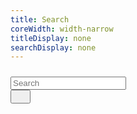 ```yaml
---
title: Search
coreWidth: width-narrow
titleDisplay: none
searchDisplay: none
---
```


<div class="row justify-content-center" style="margin-top:24px;">
<div class="col-md-12">
<div class="input-group">
<input id="search-box" type="text" class="form-control" placeholder="Search">
<div class="input-group-append">
<button id="search-button" class="btn btn-go" type="button"><img src="/assets/images/mag.png" width="16" style="margin:0 !important;"></button>
</div>
</div>
</div>
</div>

<div style="margin-top:24px;">
<p id="no-search-results" style="display:none;">No search results.</p>
<ol id="search-results"></ol>
</div>
